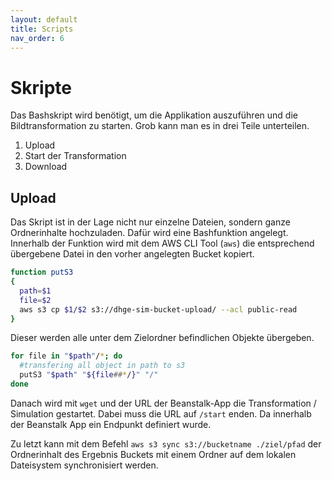```yaml
---
layout: default
title: Scripts
nav_order: 6
---
```


# Skripte

Das Bashskript wird benötigt, um die Applikation auszuführen und die Bildtransformation zu starten.
Grob kann man es in drei Teile unterteilen.

1. Upload
2. Start der Transformation
3. Download

## Upload

Das Skript ist in der Lage nicht nur einzelne Dateien, sondern ganze Ordnerinhalte hochzuladen.
Dafür wird eine Bashfunktion angelegt.
Innerhalb der Funktion wird mit dem AWS CLI Tool (`aws`) die entsprechend übergebene Datei in den vorher angelegten Bucket kopiert.

```bash
function putS3
{
  path=$1
  file=$2
  aws s3 cp $1/$2 s3://dhge-sim-bucket-upload/ --acl public-read
}
```

Dieser werden alle unter dem Zielordner befindlichen Objekte übergeben.

```bash
for file in "$path"/*; do
  #transfering all object in path to s3
  putS3 "$path" "${file##*/}" "/"
done
```

Danach wird mit `wget` und der URL der Beanstalk-App die Transformation / Simulation gestartet.
Dabei muss die URL auf `/start` enden.
Da innerhalb der Beanstalk App ein Endpunkt definiert wurde.

Zu letzt kann mit dem Befehl `aws s3 sync s3://bucketname ./ziel/pfad` der Ordnerinhalt des Ergebnis Buckets mit einem Ordner auf dem lokalen Dateisystem synchronisiert werden.
